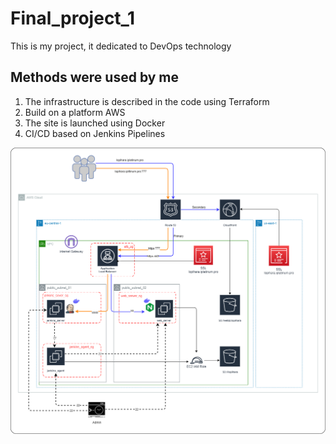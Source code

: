 # Final_project_1
This is my project, it dedicated to DevOps technology

## Methods were used by me
1. The infrastructure is described in the code using Terraform
2. Build on a platform AWS
3. The site is launched using Docker
4. CI/CD based on Jenkins Pipelines

![architecture diagram](cicd/iac/architecture.drawio.png)
